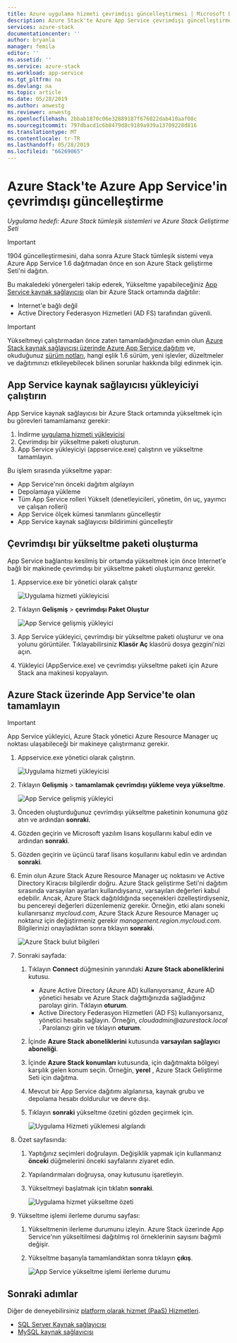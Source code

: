 ```yaml
---
title: Azure uygulama hizmeti çevrimdışı güncelleştirmesi | Microsoft Docs
description: Azure Stack'te Azure App Service çevrimdışı güncelleştirmeye yönelik ayrıntılı kılavuz
services: azure-stack
documentationcenter: ''
author: bryanla
manager: femila
editor: ''
ms.assetid: ''
ms.service: azure-stack
ms.workload: app-service
ms.tgt_pltfrm: na
ms.devlang: na
ms.topic: article
ms.date: 05/28/2019
ms.author: anwestg
ms.reviewer: anwestg
ms.openlocfilehash: 2bbab1870c06e32889187f676022dab410aaf08c
ms.sourcegitcommit: 797dbacd1c6b8479d8c9189a939a13709228d816
ms.translationtype: MT
ms.contentlocale: tr-TR
ms.lasthandoff: 05/28/2019
ms.locfileid: "66269065"
---
```

# <a name="offline-update-of-azure-app-service-on-azure-stack"></a>Azure Stack'te Azure App Service'in çevrimdışı güncelleştirme

*Uygulama hedefi: Azure Stack tümleşik sistemleri ve Azure Stack Geliştirme Seti*

> [!IMPORTANT]
> 1904 güncelleştirmesini, daha sonra Azure Stack tümleşik sistemi veya Azure App Service 1.6 dağıtmadan önce en son Azure Stack geliştirme Seti'ni dağıtın.

Bu makaledeki yönergeleri takip ederek, Yükseltme yapabileceğiniz [App Service kaynak sağlayıcısı](azure-stack-app-service-overview.md) olan bir Azure Stack ortamında dağıtılır:

* Internet'e bağlı değil
* Active Directory Federasyon Hizmetleri (AD FS) tarafından güvenli.

> [!IMPORTANT]
> Yükseltmeyi çalıştırmadan önce zaten tamamladığınızdan emin olun [Azure Stack kaynak sağlayıcısı üzerinde Azure App Service dağıtım](azure-stack-app-service-deploy-offline.md) ve, okuduğunuz [sürüm notları](azure-stack-app-service-release-notes-update-six.md), hangi eşlik 1.6 sürüm, yeni işlevler, düzeltmeler ve dağıtımınızı etkileyebilecek bilinen sorunlar hakkında bilgi edinmek için.

## <a name="run-the-app-service-resource-provider-installer"></a>App Service kaynak sağlayıcısı yükleyiciyi çalıştırın

App Service kaynak sağlayıcısı bir Azure Stack ortamında yükseltmek için bu görevleri tamamlamanız gerekir:

1. İndirme [uygulama hizmeti yükleyicisi](https://aka.ms/appsvcupdate6installer)
2. Çevrimdışı bir yükseltme paketi oluşturun.
3. App Service yükleyiciyi (appservice.exe) çalıştırın ve yükseltme tamamlayın.

Bu işlem sırasında yükseltme yapar:

* App Service'nın önceki dağıtım algılayın
* Depolamaya yükleme
* Tüm App Service rolleri Yükselt (denetleyicileri, yönetim, ön uç, yayımcı ve çalışan rolleri)
* App Service ölçek kümesi tanımlarını güncelleştir
* App Service kaynak sağlayıcısı bildirimini güncelleştir

## <a name="create-an-offline-upgrade-package"></a>Çevrimdışı bir yükseltme paketi oluşturma

App Service bağlantısı kesilmiş bir ortamda yükseltmek için önce Internet'e bağlı bir makinede çevrimdışı bir yükseltme paketi oluşturmanız gerekir.

1. Appservice.exe bir yönetici olarak çalıştır

    ![Uygulama hizmeti yükleyicisi][1]

2. Tıklayın **Gelişmiş** > **çevrimdışı Paket Oluştur**

    ![App Service gelişmiş yükleyici][2]

3. App Service yükleyici, çevrimdışı bir yükseltme paketi oluşturur ve ona yolunu görüntüler.  Tıklayabilirsiniz **Klasör Aç** klasörü dosya gezgini'nizi açın.

4. Yükleyici (AppService.exe) ve çevrimdışı yükseltme paketi için Azure Stack ana makinesi kopyalayın.

## <a name="complete-the-upgrade-of-app-service-on-azure-stack"></a>Azure Stack üzerinde App Service'te olan tamamlayın

> [!IMPORTANT]
> App Service yükleyici, Azure Stack yönetici Azure Resource Manager uç noktası ulaşabileceği bir makineye çalıştırmanız gerekir.
>
>

1. Appservice.exe yönetici olarak çalıştırın.

    ![Uygulama hizmeti yükleyicisi][1]

2. Tıklayın **Gelişmiş** > **tamamlamak çevrimdışı yükleme veya yükseltme**.

    ![App Service gelişmiş yükleyici][2]

3. Önceden oluşturduğunuz çevrimdışı yükseltme paketinin konumuna göz atın ve ardından **sonraki**.

4. Gözden geçirin ve Microsoft yazılım lisans koşullarını kabul edin ve ardından **sonraki**.

5. Gözden geçirin ve üçüncü taraf lisans koşullarını kabul edin ve ardından **sonraki**.

6. Emin olun Azure Stack Azure Resource Manager uç noktasını ve Active Directory Kiracısı bilgilerdir doğru. Azure Stack geliştirme Seti'ni dağıtım sırasında varsayılan ayarları kullandıysanız, varsayılan değerleri kabul edebilir. Ancak, Azure Stack dağıtıldığında seçenekleri özelleştirdiyseniz, bu pencereyi değerleri düzenlemeniz gerekir. Örneğin, etki alanı soneki kullanırsanız *mycloud.com*, Azure Stack Azure Resource Manager uç noktanız için değiştirmeniz gerekir *management.region.mycloud.com*. Bilgilerinizi onayladıktan sonra tıklayın **sonraki**.

    ![Azure Stack bulut bilgileri][3]

7. Sonraki sayfada:

   1. Tıklayın **Connect** düğmesinin yanındaki **Azure Stack aboneliklerini** kutusu.
      * Azure Active Directory (Azure AD) kullanıyorsanız, Azure AD yönetici hesabı ve Azure Stack dağıttığınızda sağladığınız parolayı girin. Tıklayın **oturum**.
      * Active Directory Federasyon Hizmetleri (AD FS) kullanıyorsanız, yönetici hesabı sağlayın. Örneğin, _cloudadmin@azurestack.local_ . Parolanızı girin ve tıklayın **oturum**.
   2. İçinde **Azure Stack aboneliklerini** kutusunda **varsayılan sağlayıcı aboneliği**.
   3. İçinde **Azure Stack konumları** kutusunda, için dağıtmakta bölgeyi karşılık gelen konum seçin. Örneğin, **yerel** , Azure Stack Geliştirme Seti için dağıtma.
   4. Mevcut bir App Service dağıtımı algılanırsa, kaynak grubu ve depolama hesabı doldurulur ve devre dışı.
   5. Tıklayın **sonraki** yükseltme özetini gözden geçirmek için.

      ![Uygulama Hizmeti yüklemesi algılandı][4]

8. Özet sayfasında:
   1. Yaptığınız seçimleri doğrulayın. Değişiklik yapmak için kullanmanız **önceki** düğmelerini önceki sayfalarını ziyaret edin.
   2. Yapılandırmaları doğruysa, onay kutusunu işaretleyin.
   3. Yükseltmeyi başlatmak için tıklatın **sonraki**.

       ![Uygulama hizmet yükseltme özeti][5]

9. Yükseltme işlemi ilerleme durumu sayfası:
    1. Yükseltmenin ilerleme durumunu izleyin. Azure Stack üzerinde App Service'nın yükseltilmesi dağıtılmış rol örneklerinin sayısını bağımlı değişir.
    2. Yükseltme başarıyla tamamlandıktan sonra tıklayın **çıkış**.

        ![App Service yükseltme işlemi ilerleme durumu][6]

<!--Image references-->
[1]: ./media/azure-stack-app-service-update-offline/app-service-exe.png
[2]: ./media/azure-stack-app-service-update-offline/app-service-exe-advanced.png
[3]: ./media/azure-stack-app-service-update-offline/app-service-azure-resource-manager-endpoints.png
[4]: ./media/azure-stack-app-service-update-offline/app-service-installation-detected.png
[5]: ./media/azure-stack-app-service-update-offline/app-service-upgrade-summary.png
[6]: ./media/azure-stack-app-service-update-offline/app-service-upgrade-complete.png

## <a name="next-steps"></a>Sonraki adımlar

Diğer de deneyebilirsiniz [platform olarak hizmet (PaaS) Hizmetleri](azure-stack-offer-services-overview.md).

* [SQL Server Kaynak sağlayıcısı](azure-stack-sql-resource-provider-deploy.md)
* [MySQL kaynak sağlayıcısı](azure-stack-mysql-resource-provider-deploy.md)
